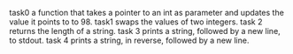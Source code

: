 task0  a function that takes a pointer to an int as parameter and updates the value it points to to 98.
task1 swaps the values of two integers.
task 2  returns the length of a string.
task 3 prints a string, followed by a new line, to stdout.
task 4 prints a string, in reverse, followed by a new line.
